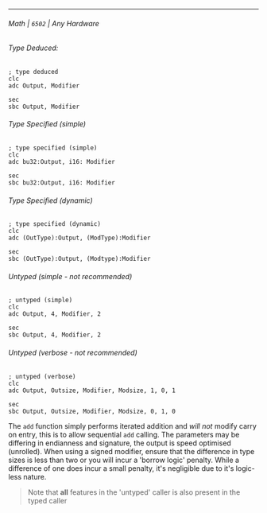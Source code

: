***
###### Math | `6502` | Any Hardware
###### Type Deduced:
```
; type deduced
clc
adc Output, Modifier

sec
sbc Output, Modifier
```
###### Type Specified (simple)
```
; type specified (simple)
clc
adc bu32:Output, i16: Modifier

sec
sbc bu32:Output, i16: Modifier
```
###### Type Specified (dynamic)
```
; type specified (dynamic)
clc
adc (OutType):Output, (ModType):Modifier

sec
sbc (OutType):Output, (Modtype):Modifier
```
###### Untyped (simple -  *not recommended*)
```
; untyped (simple)
clc
adc Output, 4, Modifier, 2

sec
sbc Output, 4, Modifier, 2
```
###### Untyped (verbose - *not recommended*)
```
; untyped (verbose)
clc
adc Output, Outsize, Modifier, Modsize, 1, 0, 1

sec
sbc Output, Outsize, Modifier, Modsize, 0, 1, 0
```
The `add` function simply performs iterated addition and *will not* modify carry on entry, this is to allow sequential `add` calling. The parameters may be differing in endianness and signature, the output is speed optimised (unrolled). When using a signed modifier, ensure that the difference in type sizes is less than two or you will incur a 'borrow logic' penalty. While a difference of one does incur a small penalty, it's negligible due to it's logic-less nature.

> Note that **all** features in the 'untyped' caller is also present in the typed caller
